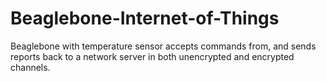 # Beaglebone-Internet-of-Things
Beaglebone with temperature sensor accepts commands from, and sends reports back to a network server in both unencrypted and encrypted channels.
